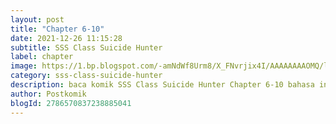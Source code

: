 ```yaml
---
layout: post 
title: "Chapter 6-10"
date: 2021-12-26 11:15:28
subtitle: SSS Class Suicide Hunter
label: chapter
image: https://1.bp.blogspot.com/-amNdWf8Urm8/X_FNvrjix4I/AAAAAAAAOMQ/ls64vTSKN8MPn2-64lbIpzY2SmueVl54gCLcBGAsYHQ/s72-c/sss-class-suicide-hunter-861634-Hnzys1Nu.jpg
category: sss-class-suicide-hunter
description: baca komik SSS Class Suicide Hunter Chapter 6-10 bahasa indonesia 
author: Postkomik
blogId: 2786570837238885041
---
```

